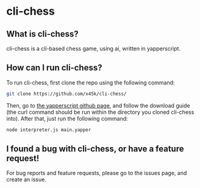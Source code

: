 # cli-chess

## What is cli-chess?
cli-chess is a cli-based chess game, using ai, written in yapperscript.

## How can I run cli-chess?
To run cli-chess, first clone the repo using the following command:
```bash
git clone https://github.com/x45k/cli-chess/
```
Then, go to [the yapperscript github page](https://github.com/x45k/yapperscript), and follow the download guide (the curl command should be run within the directory you cloned cli-chess into). After that, just run the following command:
```bash
node interpreter.js main.yapper
```

## I found a bug with cli-chess, or have a feature request!
For bug reports and feature requests, please go to the issues page, and create an issue.
